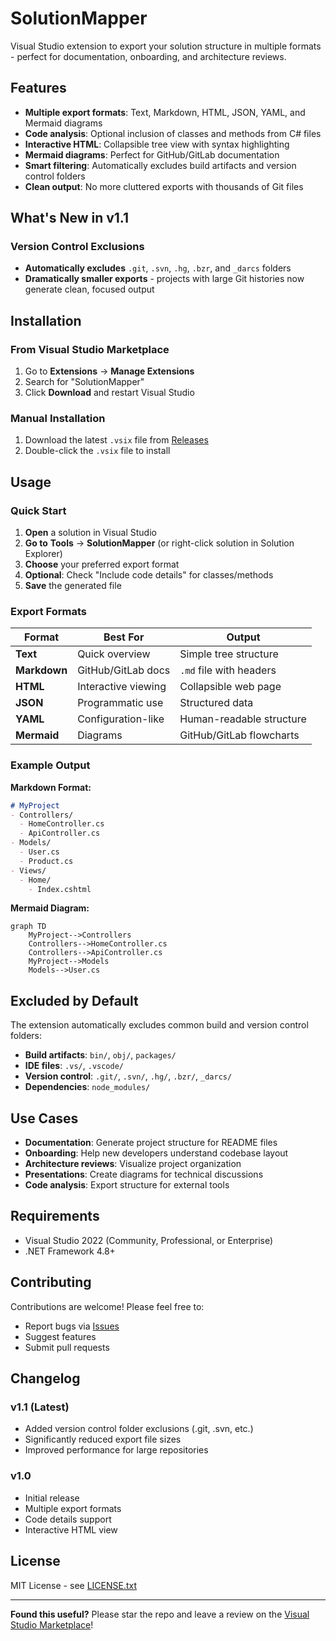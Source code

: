 ﻿# SolutionMapper

Visual Studio extension to export your solution structure in multiple formats - perfect for documentation, onboarding, and architecture reviews.

## Features
- **Multiple export formats**: Text, Markdown, HTML, JSON, YAML, and Mermaid diagrams
- **Code analysis**: Optional inclusion of classes and methods from C# files
- **Interactive HTML**: Collapsible tree view with syntax highlighting
- **Mermaid diagrams**: Perfect for GitHub/GitLab documentation
- **Smart filtering**: Automatically excludes build artifacts and version control folders
- **Clean output**: No more cluttered exports with thousands of Git files

## What's New in v1.1

### Version Control Exclusions
- **Automatically excludes** `.git`, `.svn`, `.hg`, `.bzr`, and `_darcs` folders
- **Dramatically smaller exports** - projects with large Git histories now generate clean, focused output

## Installation

### From Visual Studio Marketplace
1. Go to **Extensions** → **Manage Extensions**
2. Search for "SolutionMapper"
3. Click **Download** and restart Visual Studio

### Manual Installation
1. Download the latest `.vsix` file from [Releases](https://github.com/tjgokken/SolutionMapVS/releases)
2. Double-click the `.vsix` file to install

## Usage

### Quick Start
1. **Open** a solution in Visual Studio
2. **Go to** **Tools** → **SolutionMapper** (or right-click solution in Solution Explorer)
3. **Choose** your preferred export format
4. **Optional**: Check "Include code details" for classes/methods
5. **Save** the generated file

### Export Formats

| Format | Best For | Output |
|--------|----------|---------|
| **Text** | Quick overview | Simple tree structure |
| **Markdown** | GitHub/GitLab docs | `.md` file with headers |
| **HTML** | Interactive viewing | Collapsible web page |
| **JSON** | Programmatic use | Structured data |
| **YAML** | Configuration-like | Human-readable structure |
| **Mermaid** | Diagrams | GitHub/GitLab flowcharts |

### Example Output

**Markdown Format:**
```markdown
# MyProject
- Controllers/
  - HomeController.cs
  - ApiController.cs
- Models/
  - User.cs
  - Product.cs
- Views/
  - Home/
    - Index.cshtml
```

**Mermaid Diagram:**
```mermaid
graph TD
    MyProject-->Controllers
    Controllers-->HomeController.cs
    Controllers-->ApiController.cs
    MyProject-->Models
    Models-->User.cs
```

## Excluded by Default

The extension automatically excludes common build and version control folders:
- **Build artifacts**: `bin/`, `obj/`, `packages/`
- **IDE files**: `.vs/`, `.vscode/`
- **Version control**: `.git/`, `.svn/`, `.hg/`, `.bzr/`, `_darcs/`
- **Dependencies**: `node_modules/`

## Use Cases

- **Documentation**: Generate project structure for README files
- **Onboarding**: Help new developers understand codebase layout  
- **Architecture reviews**: Visualize project organization
- **Presentations**: Create diagrams for technical discussions
- **Code analysis**: Export structure for external tools

## Requirements

- Visual Studio 2022 (Community, Professional, or Enterprise)
- .NET Framework 4.8+

## Contributing

Contributions are welcome! Please feel free to:
- Report bugs via [Issues](https://github.com/tjgokken/SolutionMapVS/issues)
- Suggest features
- Submit pull requests

## Changelog

### v1.1 (Latest)
- Added version control folder exclusions (.git, .svn, etc.)
- Significantly reduced export file sizes
- Improved performance for large repositories

### v1.0
- Initial release
- Multiple export formats
- Code details support
- Interactive HTML view

## License

MIT License - see [LICENSE.txt](LICENSE.txt)

---

**Found this useful?** Please star the repo and leave a review on the [Visual Studio Marketplace](https://marketplace.visualstudio.com/)!